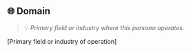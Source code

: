 ## 🌐 Domain
> 💡 *Primary field or industry where this persona operates.*

[Primary field or industry of operation]
